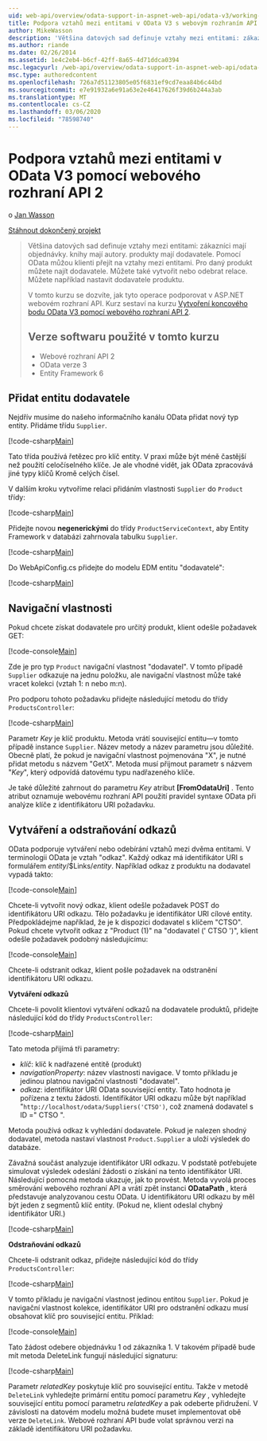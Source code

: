 ```yaml
---
uid: web-api/overview/odata-support-in-aspnet-web-api/odata-v3/working-with-entity-relations
title: Podpora vztahů mezi entitami v OData V3 s webovým rozhraním API 2 | Microsoft Docs
author: MikeWasson
description: 'Většina datových sad definuje vztahy mezi entitami: zákazníci mají objednávky. knihy mají autory. produkty mají dodavatele. Pomocí OData můžou klienti přejít přes...'
ms.author: riande
ms.date: 02/26/2014
ms.assetid: 1e4c2eb4-b6cf-42ff-8a65-4d71ddca0394
msc.legacyurl: /web-api/overview/odata-support-in-aspnet-web-api/odata-v3/working-with-entity-relations
msc.type: authoredcontent
ms.openlocfilehash: 726a7d51123805e05f6831ef9cd7eaa84b6c44bd
ms.sourcegitcommit: e7e91932a6e91a63e2e46417626f39d6b244a3ab
ms.translationtype: MT
ms.contentlocale: cs-CZ
ms.lasthandoff: 03/06/2020
ms.locfileid: "78598740"
---
```

# <a name="supporting-entity-relations-in-odata-v3-with-web-api-2"></a>Podpora vztahů mezi entitami v OData V3 pomocí webového rozhraní API 2

o [Jan Wasson](https://github.com/MikeWasson)

[Stáhnout dokončený projekt](https://code.msdn.microsoft.com/ASPNET-Web-API-OData-cecdb524)

> Většina datových sad definuje vztahy mezi entitami: zákazníci mají objednávky. knihy mají autory. produkty mají dodavatele. Pomocí OData můžou klienti přejít na vztahy mezi entitami. Pro daný produkt můžete najít dodavatele. Můžete také vytvořit nebo odebrat relace. Můžete například nastavit dodavatele produktu.
> 
> V tomto kurzu se dozvíte, jak tyto operace podporovat v ASP.NET webovém rozhraní API. Kurz sestaví na kurzu [Vytvoření koncového bodu OData V3 pomocí webového rozhraní API 2](creating-an-odata-endpoint.md).
> 
> ## <a name="software-versions-used-in-the-tutorial"></a>Verze softwaru použité v tomto kurzu
> 
> 
> - Webové rozhraní API 2
> - OData verze 3
> - Entity Framework 6

## <a name="add-a-supplier-entity"></a>Přidat entitu dodavatele

Nejdřív musíme do našeho informačního kanálu OData přidat nový typ entity. Přidáme třídu `Supplier`.

[!code-csharp[Main](working-with-entity-relations/samples/sample1.cs)]

Tato třída používá řetězec pro klíč entity. V praxi může být méně častější než použití celočíselného klíče. Je ale vhodné vidět, jak OData zpracovává jiné typy klíčů Kromě celých čísel.

V dalším kroku vytvoříme relaci přidáním vlastnosti `Supplier` do `Product` třídy:

[!code-csharp[Main](working-with-entity-relations/samples/sample2.cs)]

Přidejte novou **negenerickými** do třídy `ProductServiceContext`, aby Entity Framework v databázi zahrnovala tabulku `Supplier`.

[!code-csharp[Main](working-with-entity-relations/samples/sample3.cs?highlight=9)]

Do WebApiConfig.cs přidejte do modelu EDM entitu "dodavatelé":

[!code-csharp[Main](working-with-entity-relations/samples/sample4.cs?highlight=4)]

## <a name="navigation-properties"></a>Navigační vlastnosti

Pokud chcete získat dodavatele pro určitý produkt, klient odešle požadavek GET:

[!code-console[Main](working-with-entity-relations/samples/sample5.cmd)]

Zde je pro typ `Product` navigační vlastnost "dodavatel". V tomto případě `Supplier` odkazuje na jednu položku, ale navigační vlastnost může také vracet kolekci (vztah 1: n nebo m:n).

Pro podporu tohoto požadavku přidejte následující metodu do třídy `ProductsController`:

[!code-csharp[Main](working-with-entity-relations/samples/sample6.cs)]

Parametr *Key* je klíč produktu. Metoda vrátí související entitu&#8212;v tomto případě instance `Supplier`. Název metody a název parametru jsou důležité. Obecně platí, že pokud je navigační vlastnost pojmenována "X", je nutné přidat metodu s názvem "GetX". Metoda musí přijmout parametr s názvem "*Key*", který odpovídá datovému typu nadřazeného klíče.

Je také důležité zahrnout do parametru *Key* atribut **[FromOdataUri]** . Tento atribut oznamuje webovému rozhraní API použití pravidel syntaxe OData při analýze klíče z identifikátoru URI požadavku.

## <a name="creating-and-deleting-links"></a>Vytváření a odstraňování odkazů

OData podporuje vytváření nebo odebírání vztahů mezi dvěma entitami. V terminologii OData je vztah "odkaz". Každý odkaz má identifikátor URI s formulářem *entity*/$Links/*entity*. Například odkaz z produktu na dodavatel vypadá takto:

[!code-console[Main](working-with-entity-relations/samples/sample7.cmd)]

Chcete-li vytvořit nový odkaz, klient odešle požadavek POST do identifikátoru URI odkazu. Tělo požadavku je identifikátor URI cílové entity. Předpokládejme například, že je k dispozici dodavatel s klíčem "CTSO". Pokud chcete vytvořit odkaz z "Product (1)" na "dodavatel (' CTSO ')", klient odešle požadavek podobný následujícímu:

[!code-console[Main](working-with-entity-relations/samples/sample8.cmd)]

Chcete-li odstranit odkaz, klient pošle požadavek na odstranění identifikátoru URI odkazu.

**Vytváření odkazů**

Chcete-li povolit klientovi vytváření odkazů na dodavatele produktů, přidejte následující kód do třídy `ProductsController`:

[!code-csharp[Main](working-with-entity-relations/samples/sample9.cs)]

Tato metoda přijímá tři parametry:

- *klíč*: klíč k nadřazené entitě (produkt)
- *navigationProperty*: název vlastnosti navigace. V tomto příkladu je jedinou platnou navigační vlastností "dodavatel".
- *odkaz*: identifikátor URI OData související entity. Tato hodnota je pořízena z textu žádosti. Identifikátor URI odkazu může být například "`http://localhost/odata/Suppliers('CTSO')`, což znamená dodavatel s ID =" CTSO ".

Metoda používá odkaz k vyhledání dodavatele. Pokud je nalezen shodný dodavatel, metoda nastaví vlastnost `Product.Supplier` a uloží výsledek do databáze.

Závažná součást analyzuje identifikátor URI odkazu. V podstatě potřebujete simulovat výsledek odeslání žádosti o získání na tento identifikátor URI. Následující pomocná metoda ukazuje, jak to provést. Metoda vyvolá proces směrování webového rozhraní API a vrátí zpět instanci **ODataPath** , která představuje analyzovanou cestu OData. U identifikátoru URI odkazu by měl být jeden z segmentů klíč entity. (Pokud ne, klient odeslal chybný identifikátor URI.)

[!code-csharp[Main](working-with-entity-relations/samples/sample10.cs)]

**Odstraňování odkazů**

Chcete-li odstranit odkaz, přidejte následující kód do třídy `ProductsController`:

[!code-csharp[Main](working-with-entity-relations/samples/sample11.cs)]

V tomto příkladu je navigační vlastnost jedinou entitou `Supplier`. Pokud je navigační vlastnost kolekce, identifikátor URI pro odstranění odkazu musí obsahovat klíč pro související entitu. Příklad:

[!code-console[Main](working-with-entity-relations/samples/sample12.cmd)]

Tato žádost odebere objednávku 1 od zákazníka 1. V takovém případě bude mít metoda DeleteLink fungují následující signaturu:

[!code-csharp[Main](working-with-entity-relations/samples/sample13.cs)]

Parametr *relatedKey* poskytuje klíč pro související entitu. Takže v metodě `DeleteLink` vyhledejte primární entitu pomocí parametru *Key* , vyhledejte související entitu pomocí parametru *relatedKey* a pak odeberte přidružení. V závislosti na datovém modelu možná budete muset implementovat obě verze `DeleteLink`. Webové rozhraní API bude volat správnou verzi na základě identifikátoru URI požadavku.
